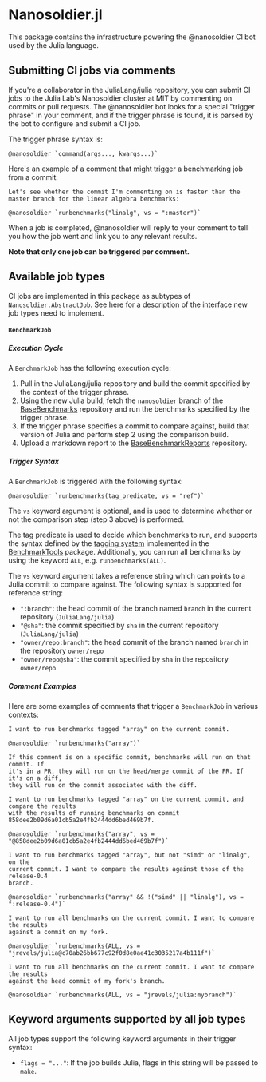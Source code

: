 # Nanosoldier.jl

This package contains the infrastructure powering the @nanosoldier CI bot used by the Julia language.

## Submitting CI jobs via comments

If you're a collaborator in the JuliaLang/julia repository, you can submit CI jobs to the Julia Lab's Nanosoldier cluster at MIT by commenting on commits or pull requests. The @nanosoldier bot looks for a special "trigger phrase" in your comment, and if the trigger phrase is found, it is parsed by the bot to configure and submit a CI job.

The trigger phrase syntax is:

```
@nanosoldier `command(args..., kwargs...)`
```

Here's an example of a comment that might trigger a benchmarking job from a commit:

```
Let's see whether the commit I'm commenting on is faster than the master branch for the linear algebra benchmarks:

@nanosoldier `runbenchmarks("linalg", vs = ":master")`
```

When a job is completed, @nanosoldier will reply to your comment to tell you how the job went and link you to any relevant results.

**Note that only one job can be triggered per comment.**

## Available job types

CI jobs are implemented in this package as subtypes of `Nanosoldier.AbstractJob`. See [here](https://github.com/JuliaCI/Nanosoldier.jl/blob/master/src/jobs/jobs.jl) for a description of the interface new job types need to implement.

#### `BenchmarkJob`

##### Execution Cycle

A `BenchmarkJob` has the following execution cycle:

1. Pull in the JuliaLang/julia repository and build the commit specified by the context of the trigger phrase.
2. Using the new Julia build, fetch the `nanosoldier` branch of the [BaseBenchmarks](https://github.com/JuliaCI/BaseBenchmarks.jl) repository and run the benchmarks specified by the trigger phrase.
3. If the trigger phrase specifies a commit to compare against, build that version of Julia and perform step 2 using the comparison build.
4. Upload a markdown report to the [BaseBenchmarkReports](https://github.com/JuliaCI/BaseBenchmarkReports) repository.

##### Trigger Syntax

A `BenchmarkJob` is triggered with the following syntax:

```
@nanosoldier `runbenchmarks(tag_predicate, vs = "ref")`
```

The `vs` keyword argument is optional, and is used to determine whether or not the comparison step (step 3 above) is performed.

The tag predicate is used to decide which benchmarks to run, and supports the syntax defined by the [tagging system](https://github.com/JuliaCI/BenchmarkTools.jl/blob/master/doc/manual.md#indexing-into-a-benchmarkgroup-using-tagged) implemented in the [BenchmarkTools](https://github.com/JuliaCI/BenchmarkTools.jl) package. Additionally, you can run all benchmarks by using the keyword `ALL`, e.g. `runbenchmarks(ALL)`.

The `vs` keyword argument takes a reference string which can points to a Julia commit to compare against. The following syntax is supported for reference string:

- `":branch"`: the head commit of the branch named `branch` in the current repository (`JuliaLang/julia`)
- `"@sha"`: the commit specified by `sha` in the current repository (`JuliaLang/julia`)
- `"owner/repo:branch"`: the head commit of the branch named `branch` in the repository `owner/repo`
- `"owner/repo@sha"`: the commit specified by `sha` in the repository `owner/repo`

##### Comment Examples

Here are some examples of comments that trigger a `BenchmarkJob` in various contexts:

```
I want to run benchmarks tagged "array" on the current commit.

@nanosoldier `runbenchmarks("array")`

If this comment is on a specific commit, benchmarks will run on that commit. If
it's in a PR, they will run on the head/merge commit of the PR. If it's on a diff,
they will run on the commit associated with the diff.
```

```
I want to run benchmarks tagged "array" on the current commit, and compare the results
with the results of running benchmarks on commit 858dee2b09d6a01cb5a2e4fb2444dd6bed469b7f.

@nanosoldier `runbenchmarks("array", vs = "@858dee2b09d6a01cb5a2e4fb2444dd6bed469b7f")`
```

```
I want to run benchmarks tagged "array", but not "simd" or "linalg", on the
current commit. I want to compare the results against those of the release-0.4
branch.

@nanosoldier `runbenchmarks("array" && !("simd" || "linalg"), vs = ":release-0.4")`
```

```
I want to run all benchmarks on the current commit. I want to compare the results
against a commit on my fork.

@nanosoldier `runbenchmarks(ALL, vs = "jrevels/julia@c70ab26bb677c92f0d8e0ae41c3035217a4b111f")`
```

```
I want to run all benchmarks on the current commit. I want to compare the results
against the head commit of my fork's branch.

@nanosoldier `runbenchmarks(ALL, vs = "jrevels/julia:mybranch")`
```

## Keyword arguments supported by all job types

All job types support the following keyword arguments in their trigger syntax:

- `flags = "..."`: If the job builds Julia, flags in this string will be passed to `make`.
